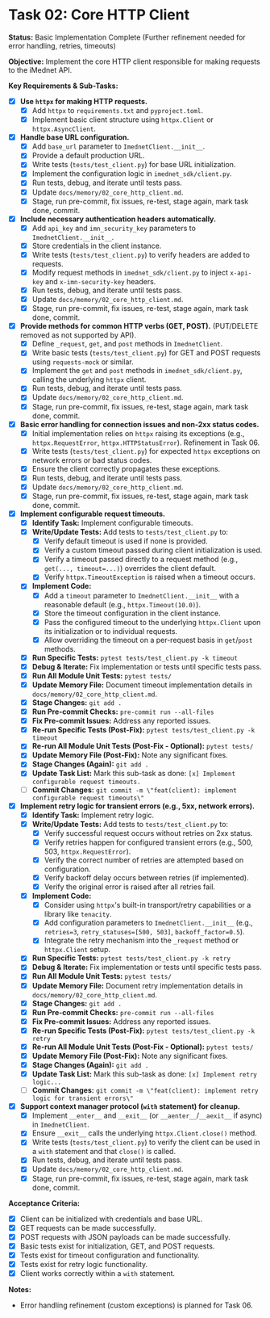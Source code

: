 <!-- filepath: c:\\Users\\FrederickdeRuiter\\Documents\\GitHub\\imednet-python-sdk\\docs\\todo\\02_core_http_client.md -->
# Task 02: Core HTTP Client
<!-- filepath: c:\\Users\\FrederickdeRuiter\\Documents\\GitHub\\imednet-python-sdk\\docs\\todo\\02_core_http_client.md -->

**Status:** Basic Implementation Complete (Further refinement needed for error handling, retries, timeouts)

**Objective:** Implement the core HTTP client responsible for making requests to the iMednet API.

**Key Requirements & Sub-Tasks:**

* [x] **Use `httpx` for making HTTP requests.**
  * [x] Add `httpx` to `requirements.txt` and `pyproject.toml`.
  * [x] Implement basic client structure using `httpx.Client` or `httpx.AsyncClient`.
* [x] **Handle base URL configuration.**
  * [x] Add `base_url` parameter to `ImednetClient.__init__`.
  * [x] Provide a default production URL.
  * [x] Write tests (`tests/test_client.py`) for base URL initialization.
  * [x] Implement the configuration logic in `imednet_sdk/client.py`.
  * [x] Run tests, debug, and iterate until tests pass.
  * [x] Update `docs/memory/02_core_http_client.md`.
  * [x] Stage, run pre-commit, fix issues, re-test, stage again, mark task done, commit.
* [x] **Include necessary authentication headers automatically.**
  * [x] Add `api_key` and `imn_security_key` parameters to `ImednetClient.__init__`.
  * [x] Store credentials in the client instance.
  * [x] Write tests (`tests/test_client.py`) to verify headers are added to requests.
  * [x] Modify request methods in `imednet_sdk/client.py` to inject `x-api-key` and `x-imn-security-key` headers.
  * [x] Run tests, debug, and iterate until tests pass.
  * [x] Update `docs/memory/02_core_http_client.md`.
  * [x] Stage, run pre-commit, fix issues, re-test, stage again, mark task done, commit.
* [x] **Provide methods for common HTTP verbs (GET, POST).** (PUT/DELETE removed as not supported by API).
  * [x] Define `_request`, `get`, and `post` methods in `ImednetClient`.
  * [x] Write basic tests (`tests/test_client.py`) for GET and POST requests using `requests-mock` or similar.
  * [x] Implement the `get` and `post` methods in `imednet_sdk/client.py`, calling the underlying `httpx` client.
  * [x] Run tests, debug, and iterate until tests pass.
  * [x] Update `docs/memory/02_core_http_client.md`.
  * [x] Stage, run pre-commit, fix issues, re-test, stage again, mark task done, commit.
* [x] **Basic error handling for connection issues and non-2xx status codes.**
  * [x] Initial implementation relies on `httpx` raising its exceptions (e.g., `httpx.RequestError`, `httpx.HTTPStatusError`). Refinement in Task 06.
  * [x] Write tests (`tests/test_client.py`) for expected `httpx` exceptions on network errors or bad status codes.
  * [x] Ensure the client correctly propagates these exceptions.
  * [x] Run tests, debug, and iterate until tests pass.
  * [x] Update `docs/memory/02_core_http_client.md`.
  * [x] Stage, run pre-commit, fix issues, re-test, stage again, mark task done, commit.
* [x] **Implement configurable request timeouts.**
  * [x] **Identify Task:** Implement configurable timeouts.
  * [x] **Write/Update Tests:** Add tests to `tests/test_client.py` to:
    * [x] Verify default timeout is used if none is provided.
    * [x] Verify a custom timeout passed during client initialization is used.
    * [x] Verify a timeout passed directly to a request method (e.g., `get(..., timeout=...)`) overrides the client default.
    * [x] Verify `httpx.TimeoutException` is raised when a timeout occurs.
  * [x] **Implement Code:**
    * [x] Add a `timeout` parameter to `ImednetClient.__init__` with a reasonable default (e.g., `httpx.Timeout(10.0)`).
    * [x] Store the timeout configuration in the client instance.
    * [x] Pass the configured timeout to the underlying `httpx.Client` upon its initialization or to individual requests.
    * [x] Allow overriding the timeout on a per-request basis in `get`/`post` methods.
  * [x] **Run Specific Tests:** `pytest tests/test_client.py -k timeout`
  * [x] **Debug & Iterate:** Fix implementation or tests until specific tests pass.
  * [x] **Run All Module Unit Tests:** `pytest tests/`
  * [x] **Update Memory File:** Document timeout implementation details in `docs/memory/02_core_http_client.md`.
  * [x] **Stage Changes:** `git add .`
  * [x] **Run Pre-commit Checks:** `pre-commit run --all-files`
  * [x] **Fix Pre-commit Issues:** Address any reported issues.
  * [x] **Re-run Specific Tests (Post-Fix):** `pytest tests/test_client.py -k timeout`
  * [x] **Re-run All Module Unit Tests (Post-Fix - Optional):** `pytest tests/`
  * [x] **Update Memory File (Post-Fix):** Note any significant fixes.
  * [x] **Stage Changes (Again):** `git add .`
  * [x] **Update Task List:** Mark this sub-task as done: `[x] Implement configurable request timeouts.`
  * [ ] **Commit Changes:** `git commit -m \"feat(client): implement configurable request timeouts\"`
* [x] **Implement retry logic for transient errors (e.g., 5xx, network errors).**
  * [x] **Identify Task:** Implement retry logic.
  * [x] **Write/Update Tests:** Add tests to `tests/test_client.py` to:
    * [x] Verify successful request occurs without retries on 2xx status.
    * [x] Verify retries happen for configured transient errors (e.g., 500, 503, `httpx.RequestError`).
    * [x] Verify the correct number of retries are attempted based on configuration.
    * [x] Verify backoff delay occurs between retries (if implemented).
    * [x] Verify the original error is raised after all retries fail.
  * [x] **Implement Code:**
    * [x] Consider using `httpx`'s built-in transport/retry capabilities or a library like `tenacity`.
    * [x] Add configuration parameters to `ImednetClient.__init__` (e.g., `retries=3`, `retry_statuses=[500, 503]`, `backoff_factor=0.5`).
    * [x] Integrate the retry mechanism into the `_request` method or `httpx.Client` setup.
  * [x] **Run Specific Tests:** `pytest tests/test_client.py -k retry`
  * [x] **Debug & Iterate:** Fix implementation or tests until specific tests pass.
  * [x] **Run All Module Unit Tests:** `pytest tests/`
  * [x] **Update Memory File:** Document retry implementation details in `docs/memory/02_core_http_client.md`.
  * [x] **Stage Changes:** `git add .`
  * [x] **Run Pre-commit Checks:** `pre-commit run --all-files`
  * [x] **Fix Pre-commit Issues:** Address any reported issues.
  * [x] **Re-run Specific Tests (Post-Fix):** `pytest tests/test_client.py -k retry`
  * [x] **Re-run All Module Unit Tests (Post-Fix - Optional):** `pytest tests/`
  * [x] **Update Memory File (Post-Fix):** Note any significant fixes.
  * [x] **Stage Changes (Again):** `git add .`
  * [x] **Update Task List:** Mark this sub-task as done: `[x] Implement retry logic...`
  * [ ] **Commit Changes:** `git commit -m \"feat(client): implement retry logic for transient errors\"`
* [x] **Support context manager protocol (`with` statement) for cleanup.**
  * [x] Implement `__enter__` and `__exit__` (or `__aenter__`/`__aexit__` if async) in `ImednetClient`.
  * [x] Ensure `__exit__` calls the underlying `httpx.Client.close()` method.
  * [x] Write tests (`tests/test_client.py`) to verify the client can be used in a `with` statement and that `close()` is called.
  * [x] Run tests, debug, and iterate until tests pass.
  * [x] Update `docs/memory/02_core_http_client.md`.
  * [x] Stage, run pre-commit, fix issues, re-test, stage again, mark task done, commit.

**Acceptance Criteria:**

* [x] Client can be initialized with credentials and base URL.
* [x] GET requests can be made successfully.
* [x] POST requests with JSON payloads can be made successfully.
* [x] Basic tests exist for initialization, GET, and POST requests.
* [x] Tests exist for timeout configuration and functionality.
* [x] Tests exist for retry logic functionality.
* [x] Client works correctly within a `with` statement.

**Notes:**

* Error handling refinement (custom exceptions) is planned for Task 06.

